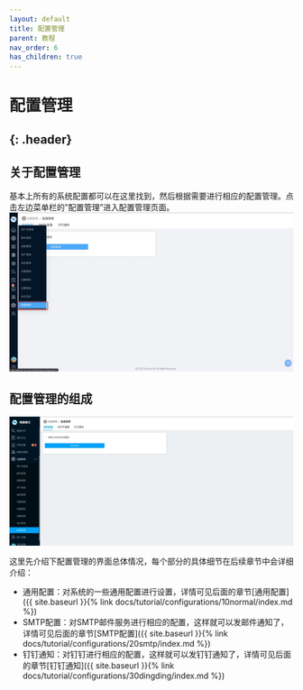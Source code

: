 ```yaml
---
layout: default
title: 配置管理
parent: 教程
nav_order: 6
has_children: true
---
```


# 配置管理
{: .header}
---

## 关于配置管理
基本上所有的系统配置都可以在这里找到，然后根据需要进行相应的配置管理。点击左边菜单栏的”配置管理”进入配置管理页面。
![spm-0.png](enter.png)

## 配置管理的组成
![spm-0.png](10normal/overview.png)

这里先介绍下配置管理的界面总体情况，每个部分的具体细节在后续章节中会详细介绍：
- 通用配置：对系统的一些通用配置进行设置，详情可见后面的章节[通用配置]({{ site.baseurl }}{% link docs/tutorial/configurations/10normal/index.md %})
- SMTP配置：对SMTP邮件服务进行相应的配置，这样就可以发邮件通知了，详情可见后面的章节[SMTP配置]({{ site.baseurl }}{% link docs/tutorial/configurations/20smtp/index.md %})
- 钉钉通知：对钉钉进行相应的配置，这样就可以发钉钉通知了，详情可见后面的章节[钉钉通知]({{ site.baseurl }}{% link docs/tutorial/configurations/30dingding/index.md %})
